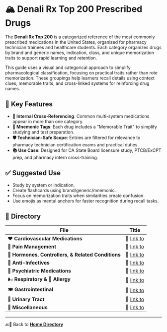 # 🏔️ Denali Rx Top 200 Prescribed Drugs

The **Denali Rx Top 200** is a categorized reference of the most commonly prescribed medications in the United States, organized for pharmacy technician trainees and healthcare students. Each category organizes drugs by brand and generic names, indication, class, and unique memorization traits to support rapid learning and retention.

This guide uses a visual and categorical approach to simplify pharmacological classification, focusing on practical traits rather than rote memorization. These groupings help learners recall details using context clues, memorable traits, and cross-linked systems for reinforcing drug names.

## 🔑 Key Features

- **🔗 Internal Cross-Referencing**: Common multi-system medications appear in more than one category.
- **📌 Mnemonic Tags**: Each drug includes a "Memorable Trait" to simplify studying and test preparation.
- **🛡️ Technician-Safe Scope**: Entries are filtered for relevance to pharmacy technician certification exams and practical duties.
- **📚 Use Case**: Designed for CA State Board licensure study, PTCB/ExCPT prep, and pharmacy intern cross-training.

## ✅ Suggested Use

- Study by system or indication.
- Create flashcards using brand/generic/mnemonic.
- Focus on memorization traits when similarities create confusion.
- Use emojis as mental anchors for faster recognition during recall tasks.

## 📂 Directory

| File | Title |
|------|-------|
| ❤️ **Cardiovascular Medications** | 🔗 [link to](./denali/coronary.md) |
| 💢 **Pain Management** | 🔗 [link to](./denali/pain.md) |
| 🧬 **Hormones, Controllers, & Related Conditions** | 🔗 [link to](./denali/hormones.md) |
| 🦠 **Anti-Infectives** | 🔗 [link to](./denali/infection.md) |
| 🧠 **Psychiatric Medications** | 🔗 [link to](./denali/psychiatric.md) |
| 🌬️ **Respiratory & 🤧 Allergy** | 🔗 [link to](./denali/respiratory.md) |
| 🍽️ **Gastrointestinal** | 🔗 [link to](./denali/gastrointestinal.md) |
| 🚽 **Urinary Tract** | 🔗 [link to](./denali/urinary.md) |
| 🧩 **Miscellaneous** | 🔗 [link to](./denali/misc.md) |

---

🔙🔗 Back to [**Home Directory**](../readme.md)
